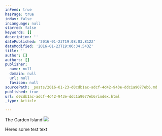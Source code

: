 ```yaml
---
inFeed: true
hasPage: true
inNav: false
inLanguage: null
starred: false
keywords: []
description: ''
datePublished: '2016-01-23T19:08:03.812Z'
dateModified: '2016-01-23T19:06:34.543Z'
title: ''
author: []
authors: []
publisher:
  name: null
  domain: null
  url: null
  favicon: null
sourcePath: _posts/2016-01-23-d0cdb1ac-adcf-4d42-943e-ddc1a9077eb6.md
published: true
url: d0cdb1ac-adcf-4d42-943e-ddc1a9077eb6/index.html
_type: Article

---
```

The Garden Island
![](https://the-grid-user-content.s3-us-west-2.amazonaws.com/4bd06f71-ac40-4aa8-99b1-374d97eebbf7.jpg)

Heres some test text